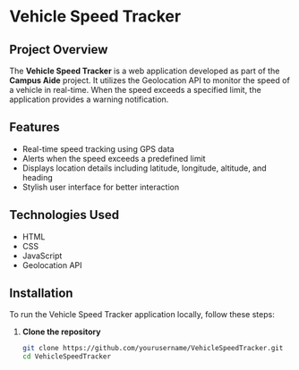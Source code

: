 # Vehicle Speed Tracker

## Project Overview
The **Vehicle Speed Tracker** is a web application developed as part of the **Campus Aide** project. It utilizes the Geolocation API to monitor the speed of a vehicle in real-time. When the speed exceeds a specified limit, the application provides a warning notification.

## Features
- Real-time speed tracking using GPS data
- Alerts when the speed exceeds a predefined limit
- Displays location details including latitude, longitude, altitude, and heading
- Stylish user interface for better interaction

## Technologies Used
- HTML
- CSS
- JavaScript
- Geolocation API

## Installation
To run the Vehicle Speed Tracker application locally, follow these steps:

1. **Clone the repository**
   ```bash
   git clone https://github.com/yourusername/VehicleSpeedTracker.git
   cd VehicleSpeedTracker
